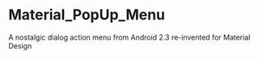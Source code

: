 # Material_PopUp_Menu
A nostalgic dialog action menu from Android 2.3 re-invented for Material Design
